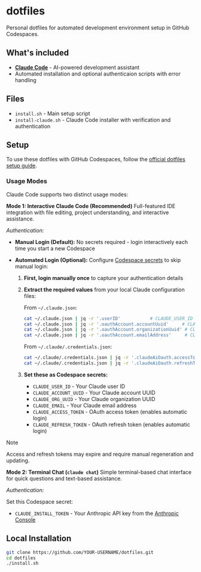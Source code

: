 # dotfiles

Personal dotfiles for automated development environment setup in GitHub Codespaces.

## What's included

- **[Claude Code](https://www.anthropic.com/claude-code)** - AI-powered development assistant
- Automated installation and optional authenticaion scripts with error handling

## Files

- `install.sh` - Main setup script
- `install-claude.sh` - Claude Code installer with verification and authentication

## Setup

To use these dotfiles with GitHub Codespaces, follow the [official dotfiles setup guide](https://docs.github.com/en/codespaces/setting-your-user-preferences/personalizing-github-codespaces-for-your-account#dotfiles).

### Usage Modes

Claude Code supports two distinct usage modes:

**Mode 1: Interactive Claude Code (Recommended)**
Full-featured IDE integration with file editing, project understanding, and interactive assistance.

*Authentication:*

- **Manual Login (Default):** No secrets required - login interactively each time you start a new Codespace
- **Automated Login (Optional):** Configure [Codespace secrets](https://docs.github.com/en/codespaces/managing-your-codespaces/managing-your-account-specific-secrets-for-github-codespaces) to skip manual login:

  1. **First, login manually once** to capture your authentication details
  2. **Extract the required values** from your local Claude configuration files:
     
     From `~/.claude.json`:
     ```bash
     cat ~/.claude.json | jq -r '.userID'           # CLAUDE_USER_ID
     cat ~/.claude.json | jq -r '.oauthAccount.accountUuid'     # CLAUDE_ACCOUNT_UUID
     cat ~/.claude.json | jq -r '.oauthAccount.organizationUuid' # CLAUDE_ORG_UUID
     cat ~/.claude.json | jq -r '.oauthAccount.emailAddress'     # CLAUDE_EMAIL
     ```
     
     From `~/.claude/.credentials.json`:
     ```bash
     cat ~/.claude/.credentials.json | jq -r '.claudeAiOauth.accessToken'  # CLAUDE_ACCESS_TOKEN
     cat ~/.claude/.credentials.json | jq -r '.claudeAiOauth.refreshToken' # CLAUDE_REFRESH_TOKEN
     ```

  3. **Set these as Codespace secrets:**
     - `CLAUDE_USER_ID` - Your Claude user ID
     - `CLAUDE_ACCOUNT_UUID` - Your Claude account UUID  
     - `CLAUDE_ORG_UUID` - Your Claude organization UUID
     - `CLAUDE_EMAIL` - Your Claude email address
     - `CLAUDE_ACCESS_TOKEN` - OAuth access token (enables automatic login)
     - `CLAUDE_REFRESH_TOKEN` - OAuth refresh token (enables automatic login)

> [!NOTE]  
> Access and refresh tokens may expire and require manual regeneration and updating.

**Mode 2: Terminal Chat (`claude chat`)**
Simple terminal-based chat interface for quick questions and text-based assistance.

*Authentication:*

Set this Codespace secret:
- `CLAUDE_INSTALL_TOKEN` - Your Anthropic API key from the [Anthropic Console](https://console.anthropic.com/settings/keys)

## Local Installation

```bash
git clone https://github.com/YOUR-USERNAME/dotfiles.git
cd dotfiles
./install.sh
```
